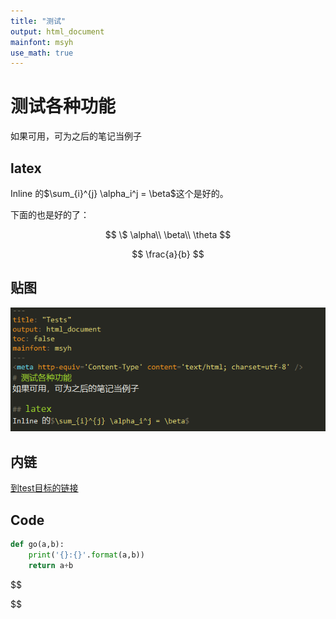 ```yaml
---
title: "测试"
output: html_document
mainfont: msyh
use_math: true
---
```


# 测试各种功能
如果可用，可为之后的笔记当例子

## latex
Inline 的$\sum_{i}^{j} \alpha_i^j = \beta$这个是好的。

下面的也是好的了：

$$
\$
\alpha\\
\beta\\
\theta
$$

$$
	\frac{a}{b}
$$

## 贴图
![测试贴图](./img/test1.png)

## 内链
[到test目标的链接](./testAimFile.md)

## Code

``` python
def go(a,b):
    print('{}:{}'.format(a,b))
    return a+b
```

$$

$$

